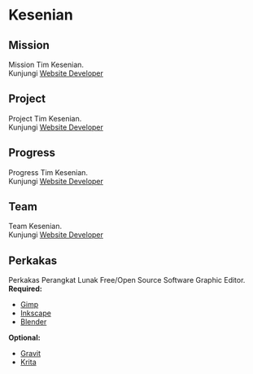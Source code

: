 # Kesenian
## Mission
Mission Tim Kesenian.  
Kunjungi [Website Developer](http://dev.xentaos.org/mission.html)

## Project
Project Tim Kesenian.  
Kunjungi [Website Developer](http://dev.xentaos.org/project.html)

## Progress
Progress Tim Kesenian.  
Kunjungi [Website Developer](http://dev.xentaos.org/progress.html)

## Team
Team Kesenian.  
Kunjungi [Website Developer](http://dev.xentaos.org/team.html)

## Perkakas
Perkakas Perangkat Lunak Free/Open Source Software Graphic Editor.
**Required:**
 * [Gimp](https://www.gimp.org/)
 * [Inkscape](https://inkscape.org/)
 * [Blender](https://www.blender.org/)

**Optional:**
 * [Gravit](https://gravit.io/) 
 * [Krita](https://krita.org/en/)
